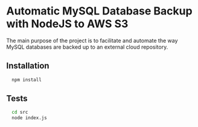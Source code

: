 # Automatic MySQL Database Backup with NodeJS to AWS S3

The main purpose of the project is to facilitate and automate the way MySQL databases are backed up to an external cloud repository.


## Installation

```bash
  npm install 
```
    
## Tests

```bash
  cd src
  node index.js
```